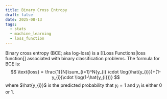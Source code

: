 ```yaml
---
title: Binary Cross Entropy
draft: false
date: 2025-08-13
tags:
  - stats
  - machine_learning
  - loss_function
---
```

Binary cross entropy (BCE; aka log-loss) is a [[Loss Functions|loss function]] associated with binary classification problems. The formula for BCE is:
$$
\text{loss} = \frac{1}{N}\sum_{i=1}^N{y_{i} \cdot \log(\hat{y_{i}})+(1-y_{i})\cdot \log(1-\hat{y_{i}})}
$$
where $\hat{y_{i}}$ is the predicted probability that $y_i = 1$ and $y_i$ is either 0 or 1.